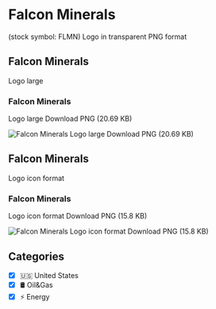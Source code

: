 # Falcon Minerals
 (stock symbol: FLMN) Logo in transparent PNG format

## Falcon Minerals
 Logo large

### Falcon Minerals
 Logo large Download PNG (20.69 KB)

![Falcon Minerals
 Logo large Download PNG (20.69 KB)](/img/orig/FLMN_BIG-bbd4c021.png)

## Falcon Minerals
 Logo icon format

### Falcon Minerals
 Logo icon format Download PNG (15.8 KB)

![Falcon Minerals
 Logo icon format Download PNG (15.8 KB)](/img/orig/FLMN-acea3989.png)



## Categories
- [x] 🇺🇸 United States
- [x] 🛢 Oil&Gas
- [x] ⚡ Energy
